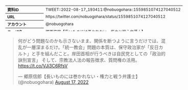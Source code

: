 <table style="font-size: 9pt; width: 610px; margin-bottom: 20px; height: 80px;">
<tbody>
    <tr>
        <th align=left>資料ID</th>
        <td align=left>TWEET::2022-08-17_193411:@nobuogohara::1559851074127040512</td>
    </tr>
    <tr>
        <th align=left>URL</th>
        <td align=left>https://twitter.com/nobuogohara/status/1559851074127040512</td>
    </tr>
    <tr>
        <th align=left>アカウント</th>
        <td align=left>@nobuogohara</td>
    </tr>
    <tr>
        <th align=left>ユーザ名</th>
        <td align=left>郷原信郎【長いものには巻かれない・権力と戦う弁護士】</td>
    </tr>
    <tr>
        <th align=left>ツイートの記録日時</th>
        <td align=left>created_at 2022-08-26_0352</td>
    </tr>
</tbody>
</table>
<blockquote class="twitter-tweet" data-width="450"  data-lang="ja"><p lang="ja" dir="ltr">何がどう問題なのかも示さないまま、関係を断つように言うだけでは、混乱が一層深まるだけ。「統一教会」問題の本質は、保守政治家が「反日カルト」と手を組んだこと。岸田首相が行うべきは自民党としての「政治的訣別宣言」 そして、宗教法人法の報告徴求、質問権の活用。<a href="https://t.co/VJi3C6RfsV">https://t.co/VJi3C6RfsV</a></p>&mdash; 郷原信郎【長いものには巻かれない・権力と戦う弁護士】 (@nobuogohara) <a href="https://twitter.com/nobuogohara/status/1559851074127040512?ref_src=twsrc%5Etfw">August 17, 2022</a></blockquote>
<script async src="https://platform.twitter.com/widgets.js" charset="utf-8"></script>


